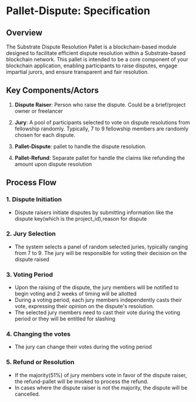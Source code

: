 # Pallet-Dispute: Specification

## Overview

The Substrate Dispute Resolution Pallet is a blockchain-based module designed to facilitate efficient dispute resolution within a Substrate-based blockchain network. This pallet is intended to be a core component of your blockchain application, enabling participants to raise disputes, engage impartial jurors, and ensure transparent and fair resolution.

## Key Components/Actors

1. **Dispute Raiser**: Person who raise the dispute. Could be a brief/project owner or freelancer

2. **Jury**: A pool of  participants selected to vote on dispute resolutions from fellowship randomly. Typically, 7 to 9 fellowship members are randomly chosen for each dispute.

3. **Pallet-Dispute**: pallet to handle the dispute resolution.
   
4. **Pallet-Refund**: Separate pallet for handle the claims like refunding the amount upon dispute resolution

## Process Flow

### 1. Dispute Initiation

- Dispute raisers initiate disputes by submitting information like the dispute key(which is the project_id),reason for dispute

### 2. Jury Selection

- The system selects a panel of random selected juries, typically ranging from 7 to 9. The jury will be responsible for voting their decision on the dispute raised

### 3. Voting Period

- Upon the raising of the dispute, the jury members will be notified to begin voting and 2 weeks of timing will be allotted
- During a voting period, each jury members independently casts their vote, expressing their opinion on the dispute's resolution.
- The selected jury members need to cast their vote during the voting period or they will be entitled for slashing

### 4. Changing the votes

- The jury can change their votes during the voting period

### 5. Refund or Resolution

- If the majority(51%) of jury members vote in favor of the dispute raiser, the refund-pallet will be invoked to process the refund.
- In cases where the dispute raiser is not the majority, the dispute will be cancelled.
